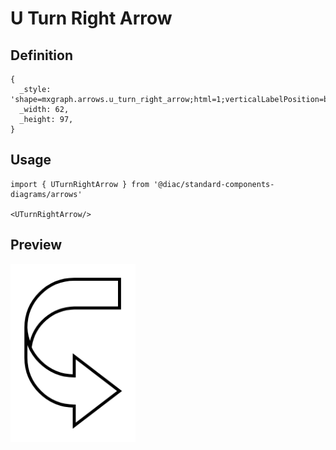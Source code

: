 # U Turn Right Arrow

## Definition

```
{
  _style: 'shape=mxgraph.arrows.u_turn_right_arrow;html=1;verticalLabelPosition=bottom;verticalAlign=top;strokeWidth=2;strokeColor=#000000;',
  _width: 62,
  _height: 97,
}
```

## Usage

```
import { UTurnRightArrow } from '@diac/standard-components-diagrams/arrows'

<UTurnRightArrow/>
```

## Preview

<img src="./u-turn-right-arrow.png" width="200"/>
